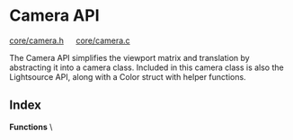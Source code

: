 # Camera API

[core/camera.h](/src/core/camera.h) &emsp; [core/camera.c](/src/core/camera.c)

The Camera API simplifies the viewport matrix and translation by abstracting it into a camera class. Included in this camera class is also the Lightsource API, along with a Color struct with helper functions.

## Index 

**Functions** \

